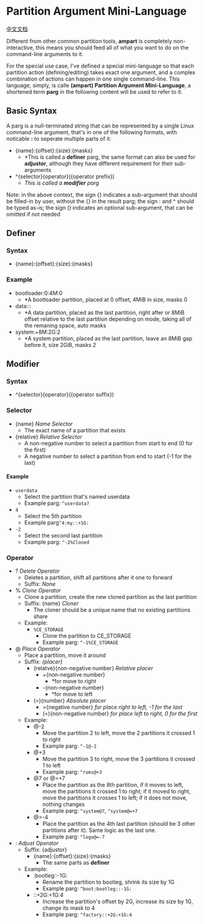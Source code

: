 # Partition Argument Mini-Language
[中文文档](partition-argument-mini-language_cn.md)

Different from other common partition tools, **ampart** is completely non-interactive, this means you should feed all of what you want to do on the command-line arguments to it.

For the special use case, I've defined a special mini-language so that each partition action (defining/editing) takes exact one argument, and a complex combination of actions can happen in one single command-line. This language, simply, is calle **(ampart) Partition Argument Mini-Language**, a shortened term **parg** in the following content will be used to refer to it.

## Basic Syntax

A parg is a null-terminated string that can be represented by a single Linux command-line argument, that's in one of the following formats, with noticable **:** to seperate multiple parts of it:
 - {name}:{offset}:{size}:{masks}
   - *This is called a **definer** parg, the same format can also be used for **adjustor**, although they have different requirement for their sub-arguments
 - ^{selector}{operator}({operator prefix})
   - *This is called a **modifier** parg*

Note: in the above context, the sign {} indicates a sub-argument that should be filled-in by user, without the {} in the result parg; the sign : and ^ should be typed as-is; the sign () indicates an optional sub-argument, that can be omitted if not needed

## Definer
### Syntax
 - {name}:{offset}:{size}:{masks}
### Example
 - bootloader:0:4M:0
   - *A bootloader partition, placed at 0 offset, 4MiB in size, masks 0
 - data:::
   - *A data partition, placed as the last partition, right after or 8MiB offset relative to the last partition depending on mode, taking all of the remaning space, auto masks
 - system:+8M:2G:2
   - *A system partition, placed as the last partition, leave an 8MiB gap before it, size 2GiB, masks 2
## Modifier
### Syntax
 - ^{selector}{operator}({operator suffix})
### Selector
 - {name}  *Name Selector*
   - The exact name of a partition that exists
 - {relative} *Relative Selector*
   - A non-negative number to select a partition from start to end (0 for the first)
   - A negative number to select a partition from end to start (-1 for the last)
#### Example
 - ``userdata``
   - Select the partition that's named userdata
   - Example parg: ``^userdata?``
 - ``4``
   - Select the 5th partition
   - Example parg``^4:my::+1G:``
 - ``-2``
   - Select the second last partition
   - Example parg: ``^-2%Cloned``
### Operator
 - ? *Delete Operator*
   - Deletes a partition, shift all partitions after it one to forward
   - Suffix: *None* 
 - % *Clone Operator*
   - Clone a partition, create the new cloned partition as the last partition
   - Suffix: {name} *Cloner*
     - The cloner should be a unique name that no existing partitions share
   - Example:
     - ``%CE_STORAGE``
       - Clone the partition to CE_STORAGE
       - Example parg: ``^-1%CE_STORAGE``
 - @ *Place Operator*
   - Place a partition, move it around
   - Suffix: *{placer}*
     - {relatve}{non-negative number} *Relative placer*
       - +{non-negative number}
         - *for move to right
       - -{non-negative number}
         - *for move to left
     - (=){number} *Absolute placer*
       - ={negative number} *for place right to left, -1 for the last*
       - (=){non-negative number} *for place left to right, 0 for the first*
    - Example:
      - @-2
        - Move the partition 2 to left, move the 2 partitions it crossed 1 to right
        - Example parg: ``^-1@-2``
      - @+3
        - Move the partition 3 to right, move the 3 partitions it crossed 1 to left
        - Example parg: ``^roms@+3``
      - @7 or @=+7
        - Place the partition as the 8th partition, if it moves to left, move the partitions it crossed 1 to right; if it moved to right, move the partitions it crosses 1 to left; if it does not move, nothing changes
        - Example parg: ``^system@7``, ``^system@=+7``
      - @=-4
        - Place the partition as the 4th last partition (should be 3 other partitions after it). Same logic as the last one.
        - Example parg: ``^logo@=-7``
 - : *Adjust Operator*
   - Suffix: {adjustor}
     - {name}:{offset}:{size}:{masks}
       - The same parts as **definer**
   - Example:
     - :bootleg::-1G:
       - Rename the partition to bootleg, shrink its size by 1G
       - Example parg: ``^boot:bootleg::-1G:``
     - ::+2G:+1G:4
       - Increase the partition's offset by 2G, increase its size by 1G, change its mask to 4
       - Example parg: ``^factory::+2G:+1G:4``  
